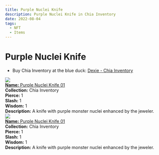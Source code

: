 ```yaml
---
title: Purple Nuclei Knife
description: Purple Nuclei Knife in Chia Inventory
date: 2022-08-04
tags:
  - NFT
  - Items
---
```


# Purple Nuclei Knife

- Buy Chia Inventory at the blue duck: [Dexie - Chia Inventory](https://dexie.space/offers/col16fpva26fhdjp2echs3cr7c30gzl7qe67hu9grtsjcqldz354asjsyzp6wx/xch)

<div class="item_thumbnail_detail">
<img src="https://usr4kfmhsgxhspcdwhkrc3dhc5ns6tvwr2d4ic4jqve2ffn4igmq.arweave.net/pKPFFYeRrnk8Q7HVEWxnF1svTraOh8QLiYVJopW8QZk"><br/>
<div><a href="https://www.spacescan.io/xch/coin/0x43d7f9ff9d0ba8a5d47f0711a17c1b20724ac4d8b060a71ab2cbdd123f9648e8"><strong>Name:</strong> Purple Nuclei Knife 01</a></div>
<div><strong>Collection:</strong> Chia Inventory</div>
<div><strong>Pierce:</strong> 1</div>
<div><strong>Slash:</strong> 1</div>
<div><strong>Wisdom:</strong> 1</div>
<div><strong>Description:</strong> A knife with purple monster nuclei enhanced by the jeweler.</div>
</div>
<div class="item_thumbnail_detail">
<img src="https://ei3xooyi2f3nzyakfxgolovleanjfz4fqpgbxr2icbt6lbr3.arweave.net/Ijd3OwjRdtzgCi-3M5bqrIBqS54WDzBvHSBBn5_YY70"><br/>
<div><a href="https://www.spacescan.io/xch/coin/0x62c7f43efef51864a7e7a892cbb8eb133a9858c05536d51d82794816da07b00b"><strong>Name:</strong> Purple Nuclei Knife 01</a></div>
<div><strong>Collection:</strong> Chia Inventory</div>
<div><strong>Pierce:</strong> 1</div>
<div><strong>Slash:</strong> 1</div>
<div><strong>Wisdom:</strong> 1</div>
<div><strong>Description:</strong> A knife with purple monster nuclei enhanced by the jeweler.</div>
</div>

